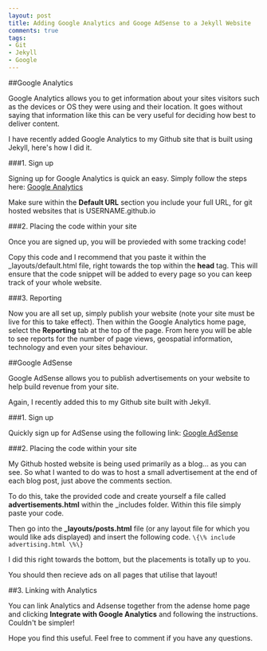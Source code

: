 ```yaml
---
layout: post
title: Adding Google Analytics and Googe AdSense to a Jekyll Website
comments: true
tags:
- Git
- Jekyll
- Google
---
```




##Google Analytics

Google Analytics allows you to get information about your sites visitors such as the devices or OS they were using and their location. It goes without saying that information like this can be very useful for deciding how best to deliver content.

I have recently added Google Analytics to my Github site that is built using Jekyll, here's how I did it.

###1. Sign up

Signing up for Google Analytics is quick an easy. Simply follow the steps here: [Google Analytics](https://www.google.com/analytics/web/?hl=en)

Make sure within the **Default URL** section you include your full URL, for git hosted websites that is USERNAME.github.io

###2. Placing the code within your site

Once you are signed up, you will be provieded with some tracking code! 

Copy this code and I recommend that you paste it within the _layouts/default.html file, right towards the top within the **head** tag. This will ensure that the code snippet will be added to every page so you can keep track of your whole website.

###3. Reporting

Now you are all set up, simply publish your website (note your site must be live for this to take effect). Then within the Google Analytics home page, select the **Reporting** tab at the top of the page. From here you will be able to see reports for the number of page views, geospatial information, technology and even your sites behaviour. 

##Google AdSense

Google AdSense allows you to publish advertisements on your website to help build revenue from your site.

Again, I recently added this to my Github site built with Jekyll.

###1. Sign up

Quickly sign up for AdSense using the following link: [Google AdSense](https://www.google.co.uk/intl/en/adsense/start/)

###2. Placing the code within your site

My Github hosted website is being used primarily as a blog... as you can see. So what I wanted to do was to host a small advertisement at the end of each blog post, just above the comments section.

To do this, take the provided code and create yourself a file called **advertisements.html** within the _includes folder. Within this file simply paste your code.

Then go into the **_layouts/posts.html** file (or any layout file for which you would like ads displayed) and insert the following code.
`\{\% include advertising.html \%\}`

I did this right towards the bottom, but the placements is totally up to you.

You should then recieve ads on all pages that utilise that layout!

##3. Linking with Analytics

You can link Analytics and Adsense together from the adense home page and clicking **Integrate with Google Analytics** and following the instructions. Couldn't be simpler!

Hope you find this useful. Feel free to comment if you have any questions.
